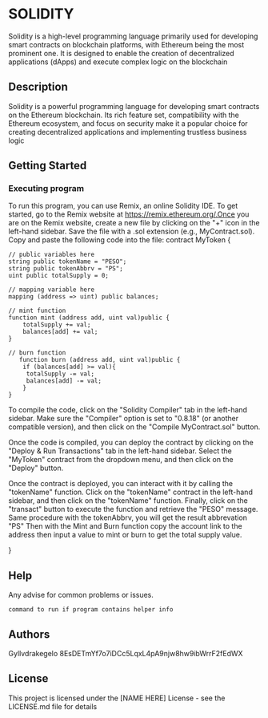 # SOLIDITY

Solidity is a high-level programming language primarily used for developing smart contracts on blockchain platforms, with Ethereum being the most prominent one. It is designed to enable the creation of decentralized applications (dApps) and execute complex logic on the blockchain

## Description

Solidity is a powerful programming language for developing smart contracts on the Ethereum blockchain. Its rich feature set, compatibility with the Ethereum ecosystem, and focus on security make it a popular choice for creating decentralized applications and implementing trustless business logic

## Getting Started



### Executing program
To run this program, you can use Remix, an online Solidity IDE. To get started, go to the Remix website at https://remix.ethereum.org/.Once you are on the Remix website, create a new file by clicking on the "+" icon in the left-hand sidebar. Save the file with a .sol extension (e.g., MyContract.sol). Copy and paste the following code into the file:
contract MyToken {

    // public variables here
    string public tokenName = "PESO";
    string public tokenAbbrv = "PS";
    uint public totalSupply = 0;

    // mapping variable here
    mapping (address => uint) public balances;

    // mint function
    function mint (address add, uint val)public {
        totalSupply += val;
        balances[add] += val;
    }

    // burn function
       function burn (address add, uint val)public {
        if (balances[add] >= val){
         totalSupply -= val;
         balances[add] -= val;
        }
    }

To compile the code, click on the "Solidity Compiler" tab in the left-hand sidebar. Make sure the "Compiler" option is set to "0.8.18" (or another compatible version), and then click on the "Compile MyContract.sol" button.

Once the code is compiled, you can deploy the contract by clicking on the "Deploy & Run Transactions" tab in the left-hand sidebar. Select the "MyToken" contract from the dropdown menu, and then click on the "Deploy" button.

Once the contract is deployed, you can interact with it by calling the "tokenName" function. Click on the "tokenName" contract in the left-hand sidebar, and then click on the "tokenName" function. Finally, click on the "transact" button to execute the function and retrieve the "PESO" message. Same procedure with the tokenAbbrv, you will get the result abbrevation "PS"
Then with the Mint and Burn function copy the account link to the address then input a value to mint or burn to get the total supply value.



}
## Help

Any advise for common problems or issues.
```
command to run if program contains helper info
```

## Authors

Gyllvdrakegelo
8EsDETmYf7o7iDCc5LqxL4pA9njw8hw9ibWrrF2fEdWX

## License

This project is licensed under the [NAME HERE] License - see the LICENSE.md file for details
